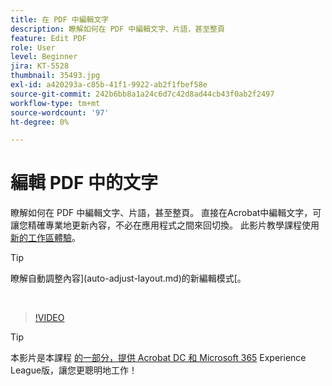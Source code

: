 ```yaml
---
title: 在 PDF 中編輯文字
description: 瞭解如何在 PDF 中編輯文字、片語，甚至整頁
feature: Edit PDF
role: User
level: Beginner
jira: KT-5528
thumbnail: 35493.jpg
exl-id: a420293a-c85b-41f1-9922-ab2f1fbef58e
source-git-commit: 242b6bb8a1a24c6d7c42d8ad44cb43f0ab2f2497
workflow-type: tm+mt
source-wordcount: '97'
ht-degree: 0%

---
```


# 編輯 PDF 中的文字

瞭解如何在 PDF 中編輯文字、片語，甚至整頁。 直接在Acrobat中編輯文字，可讓您精確專業地更新內容，不必在應用程式之間來回切換。 此影片教學課程使用 [新的工作區體驗](new-workspace.md)。

>[!TIP]
>
>瞭解自動調整內容](auto-adjust-layout.md)的新編輯模式[。

<br>

>[!VIDEO](https://video.tv.adobe.com/v/35493?quality=12&learn=on&hidetitle=true)

>[!TIP]
>
>本影片是本課程 [的一部分，提供 Acrobat DC 和 Microsoft 365](https://experienceleague.adobe.com/?recommended=Acrobat-U-1-2021.microsoft365) Experience League版，讓您更聰明地工作！
